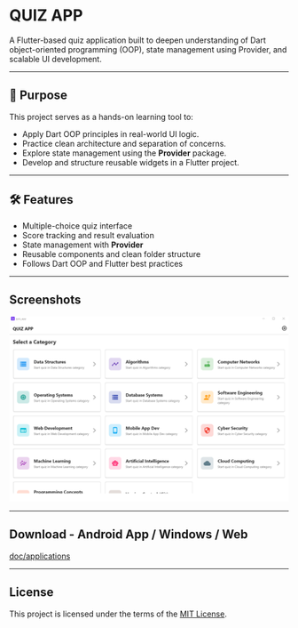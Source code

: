 # QUIZ APP

A Flutter-based quiz application built to deepen understanding of Dart object-oriented programming (OOP), state management using Provider, and scalable UI development.

---

## 🧠 Purpose

This project serves as a hands-on learning tool to:

- Apply Dart OOP principles in real-world UI logic.
- Practice clean architecture and separation of concerns.
- Explore state management using the **Provider** package.
- Develop and structure reusable widgets in a Flutter project.

---

## 🛠️ Features

- Multiple-choice quiz interface
- Score tracking and result evaluation
- State management with **Provider**
- Reusable components and clean folder structure
- Follows Dart OOP and Flutter best practices

---

## Screenshots

![Screenshot](doc/screenshot/desktop_01.png)


---

## Download - Android App / Windows / Web

[doc/applications](doc/applications/)

---

## License

This project is licensed under the terms of the [MIT License](./LICENSE).